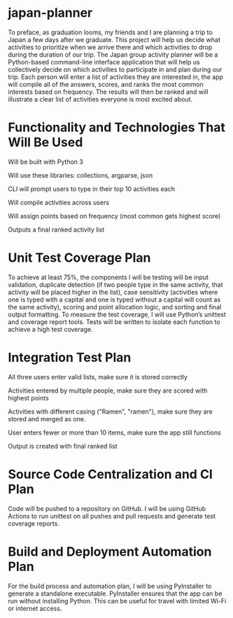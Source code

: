 # japan-planner

To preface, as graduation looms, my friends and I are planning a trip to Japan a few days after we graduate. This project will help us decide what activities to prioritize when we arrive there and which activities to drop during the duration of our trip. The Japan group activity planner will be a Python-based command-line interface application that will help us collectively decide on which activities to participate in and plan during our trip. Each person will enter a list of activities they are interested in, the app will compile all of the answers, scores, and ranks the most common interests based on frequency. The results will then be ranked and will illustrate a clear list of activities everyone is most excited about.

# Functionality and Technologies That Will Be Used
Will be built with Python 3


Will use these libraries: collections, argparse, json 


CLI will prompt users to type in their top 10 activities each


Will compile activities across users


Will assign points based on frequency (most common gets highest score)


Outputs a final ranked activity list


# Unit Test Coverage Plan
To achieve at least 75%, the components I will be testing will be input validation, duplicate detection (if two people type in the same activity, that activity will be placed higher in the list), case sensitivity (activities where one is typed with a capital and one is typed without a capital will count as the same activity), scoring and point allocation logic, and sorting and final output formatting. To measure the test coverage, I will use Python’s unittest and coverage report tools. Tests will be written to isolate each function to achieve a high test coverage.



# Integration Test Plan
All three users enter valid lists, make sure it is stored correctly


Activities entered by multiple people, make sure they are scored with highest points


Activities with different casing ("Ramen", "ramen"), make sure they are stored and merged as one.


User enters fewer or more than 10 items, make sure the app still functions


Output is created with final ranked list

# Source Code Centralization and CI Plan
Code will be pushed to a repository on GitHub.
I will be using GitHub Actions to run unittest on all pushes and pull requests and generate test coverage reports.

# Build and Deployment Automation Plan
For the build process and automation plan, I will be using PyInstaller to generate a standalone executable. PyInstaller ensures that the app can be run without installing Python. This can be useful for travel with limited Wi-Fi or internet access.
